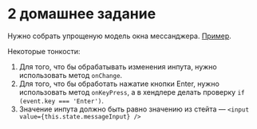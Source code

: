 # 2 домашнее задание

Нужно собрать упрощеную модель окна мессанджера. [Пример](https://awesome-stonebraker-fa2b72.netlify.com/).

Некоторые тонкости:
1. Для того, что бы обрабатывать изменения инпута, нужно использовать метод `onChange`.
1. Для того, что бы обработать нажатие кнопки Enter, нужно использовать метод `onKeyPress`, а в хендлере делать проверку `if (event.key === 'Enter')`.
1. Значение инпута должно быть равно значению из стейта — `<input value={this.state.messageInput} />`


